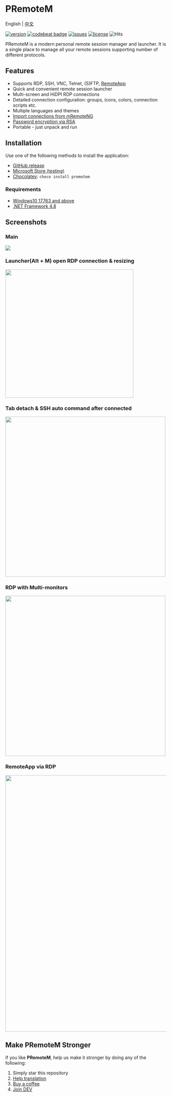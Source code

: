# PRemoteM

English | [中文](https://github.com/VShawn/PRemoteM/blob/Doc/ReadMe_zh-cn/readme.md)

[![version](https://img.shields.io/github/v/release/vshawn/premotem?color=Green&include_prereleases)](https://github.com/VShawn/PRemoteM/releases)
[![codebeat badge](https://codebeat.co/badges/c3e71ab7-bf2c-455b-9886-d5956723eed5)](https://codebeat.co/projects/github-com-vshawn-premotem-dev)
[![issues](https://img.shields.io/github/issues/vshawn/premotem)](https://github.com/VShawn/PRemoteM/issues)
[![license](https://img.shields.io/github/license/vshawn/premotem?color=blue)](https://github.com/VShawn/PRemoteM/blob/dev/LICENSE)
![Hits](https://hits.seeyoufarm.com/api/count/incr/badge.svg?url=https%3A%2F%2Fgithub.com%2Fvshawn%2Fpremotem&count_bg=%23E83D61&title_bg=%23102B3E&icon=github.svg&icon_color=%23CED8E1&title=&edge_flat=false)

PRemoteM is a modern personal remote session manager and launcher. It is a single place to manage all your remote sessions supporting number of different protocols.

## Features

- Supports RDP, SSH, VNC, Telnet, (S)FTP, [RemoteApp](https://github.com/VShawn/PRemoteM/wiki/RemoteApp-program)
- Quick and convenient remote session launcher
- Multi-screen and HiDPI RDP connections
- Detailed connection configuration: groups, icons, colors, connection scripts etc.
- Multiple languages and themes
- [Import connections from mRemoteNG](PRemoteM/Doc/DocPic/Migrate.jpg)
- [Password encryption via RSA](https://github.com/VShawn/PRemoteM/wiki/Password-Security)
- Portable - just unpack and run

## Installation

Use one of the following methods to install the application:

- [GitHub release](https://github.com/VShawn/PRemoteM/releases)
- [Microsoft Store (testing)](https://www.microsoft.com/store/productId/9PNMNF92JNFP)
- [Chocolatey](https://chocolatey.org/packages/premotem): `choco install premotem`

### Requirements

- [Windows10 17763 and above](https://support.lenovo.com/us/en/solutions/ht502786)
- [.NET Framework 4.8](https://dotnet.microsoft.com/download/dotnet-framework/net48)

## Screenshots

### Main

<img src="https://raw.githubusercontent.com/VShawn/PRemoteM/Doc/DocPic/maindemo.png"/>

### Launcher(Alt + M) open RDP connection & resizing

<img src="https://raw.githubusercontent.com/VShawn/PRemoteM/Doc/DocPic/quickstart.gif" width="400"/>

### Tab detach & SSH auto command after connected

<img src="https://raw.githubusercontent.com/VShawn/PRemoteM/Doc/DocPic/tab.gif" width="500" />

### RDP with Multi-monitors

<img src="https://raw.githubusercontent.com/VShawn/PRemoteM/Doc/DocPic/multi-screen.jpg" width="500" />

### RemoteApp via RDP

<img src="https://raw.githubusercontent.com/VShawn/PRemoteM/Doc/DocPic/RemoteApp/demo.jpg" width="800" />

## Make PRemoteM Stronger

If you like **PRemoteM**, help us make it stronger by doing any of the following:

1. Simply star this repository
2. [Help translation](https://github.com/VShawn/PRemoteM/wiki/Help-wanted:-Translation)
3. [Buy a coffee](https://ko-fi.com/VShawn)
4. [Join DEV](DEVELOP.md)
